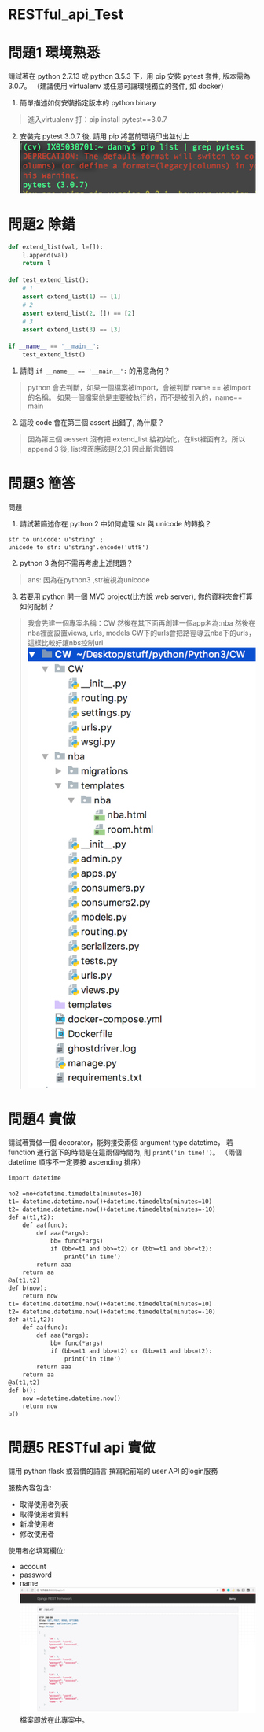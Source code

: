 # RESTful_api_Test
# 問題1 環境熟悉

請試著在 python 2.7.13 或 python 3.5.3 下，用 pip 安裝 pytest 套件, 版本需為 3.0.7。
（建議使用 virtualenv 或任意可讓環境獨立的套件, 如 docker）

1. 簡單描述如何安裝指定版本的 python binary
> 進入virtualenv 打：pip install pytest==3.0.7
2. 安裝完 pytest 3.0.7 後, 請用 pip 將當前環境印出並付上
![GitHub Logo](https://github.com/ekils/RESTful_api_Test/blob/master/%E8%9E%A2%E5%B9%95%E5%BF%AB%E7%85%A7%202018-08-24%20%E4%B8%8A%E5%8D%8810.17.28.png)

# 問題2 除錯

```python
def extend_list(val, l=[]):
    l.append(val)
    return l

def test_extend_list():
    # 1
    assert extend_list(1) == [1]
    # 2
    assert extend_list(2, []) == [2]
    # 3
    assert extend_list(3) == [3]

if __name__ == '__main__':
    test_extend_list()
```

1. 請問 `if __name__ == '__main__':` 的用意為何？
> python 會去判斷，如果一個檔案被import，會被判斷 name == 被import的名稱。
如果一個檔案他是主要被執行的，而不是被引入的，name== main
2. 這段 code 會在第三個 assert 出錯了, 為什麼？
> 因為第三個 aessert 沒有把 extend_list 給初始化，在list裡面有2，所以append 3 後, list裡面應該是[2,3] 因此斷言錯誤

# 問題3 簡答

問題
1. 請試著簡述你在 python 2 中如何處理 str 與 unicode 的轉換？
 
```
str to unicode: u'string' ; 
unicode to str: u'string'.encode('utf8')

```
2. python 3 為何不需再考慮上述問題？
>ans: 因為在python3 ,str被視為unicode
3. 若要用 python 開一個 MVC project(比方說 web server), 你的資料夾會打算如何配制？
> 我會先建一個專案名稱：CW 然後在其下面再創建一個app名為:nba
> 然後在nba裡面設置views, urls, models
> CW下的urls會把路徑導去nba下的urls，這樣比較好讓nbs控制url
![GitHub Logo](https://github.com/ekils/RESTful_api_Test/blob/master/%E8%9E%A2%E5%B9%95%E5%BF%AB%E7%85%A7%202018-08-23%20%E4%B8%8B%E5%8D%884.38.53.png)

# 問題4 實做

請試著實做一個 decorator，能夠接受兩個 argument type datetime，
若 function 運行當下的時間是在這兩個時間內, 則 `print('in time!')`。
（兩個 datetime 順序不一定要按 ascending 排序）
```
import datetime

no2 =no+datetime.timedelta(minutes=10)
t1= datetime.datetime.now()+datetime.timedelta(minutes=10)
t2= datetime.datetime.now()+datetime.timedelta(minutes=-10)
def a(t1,t2):
    def aa(func):
        def aaa(*args):
            bb= func(*args)  
            if (bb<=t1 and bb>=t2) or (bb>=t1 and bb<=t2):
                print('in time') 
        return aaa
    return aa
@a(t1,t2)
def b(now):
    return now
t1= datetime.datetime.now()+datetime.timedelta(minutes=10)
t2= datetime.datetime.now()+datetime.timedelta(minutes=-10)
def a(t1,t2):
    def aa(func):
        def aaa(*args):
            bb= func(*args)  
            if (bb<=t1 and bb>=t2) or (bb>=t1 and bb<=t2):
                print('in time') 
        return aaa
    return aa
@a(t1,t2)
def b():
    now =datetime.datetime.now()
    return now
b()

```
# 問題5 RESTful api 實做
請用 python flask 或習慣的語言 撰寫給前端的 user API 的login服務

服務內容包含:
* 取得使用者列表
* 取得使用者資料
* 新增使用者
* 修改使用者

使用者必填寫欄位:
* account
* password
* name
![GitHub Logo](https://github.com/ekils/RESTful_api_Test/blob/master/%E8%9E%A2%E5%B9%95%E5%BF%AB%E7%85%A7%202018-08-26%20%E4%B8%8B%E5%8D%8810.39.09.png)
檔案即放在此專案中。


